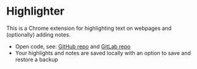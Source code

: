 
# Highlighter 

This is a Chrome extension for highlighting text on webpages and (optionally) adding notes. 

* Open code, see: [GitHub repo](https://github.com/highlighter-pro/highlighter) and [GitLab repo](https://gitlab.com/highlighter-pro/highlighter)
* Your highlights and notes are saved locally with an option to save and restore a backup 





